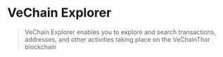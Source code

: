 # VeChain Explorer

> VeChain Explorer enables you to explore and search transactions, addresses,  and other activities taking place on the VeChainThor blockchain

